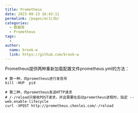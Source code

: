 ```yaml
---
title: Prometheus
date: 2023-08-23 16:43:11
permalink: /pages/ec1c3b/
categories:
  - 数据库
  - Prometheus
tags:
  - 
author: 
  name: brook-w
  link: https://github.com/brook-w
---
```




Prometheus提供两种重新加载配置文件prometheus.yml的方法：
```
# 第一种，向prometheus进行发信号
kill -HUP  pid

# 第二种，向prometheus发送HTTP请求
# /-/reload只接收POST请求，并且需要在启动prometheus进程时，指定 --web.enable-lifecycle
curl -XPOST http://prometheus.chenlei.com/-/reload
```